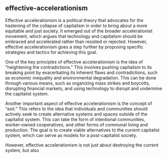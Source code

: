## effective-accelerationism
Effective accelerationism is a political theory that advocates for the hastening of the collapse of capitalism in order to bring about a more equitable and just society. It emerged out of the broader accelerationist movement, which argues that technology and capitalism should be embraced and accelerated rather than resisted or rejected. However, effective accelerationism goes a step further by proposing specific strategies and tactics for achieving this goal.

One of the key principles of effective accelerationism is the idea of "heightening the contradictions." This involves pushing capitalism to its breaking point by exacerbating its inherent flaws and contradictions, such as economic inequality and environmental degradation. This can be done through various means, such as organizing mass strikes and boycotts, disrupting financial markets, and using technology to disrupt and undermine the capitalist system.

Another important aspect of effective accelerationism is the concept of "exit." This refers to the idea that individuals and communities should actively seek to create alternative systems and spaces outside of the capitalist system. This can take the form of intentional communities, worker-owned cooperatives, and other forms of communal living and production. The goal is to create viable alternatives to the current capitalist system, which can serve as models for a post-capitalist society.

However, effective accelerationism is not just about destroying the current system, but also

